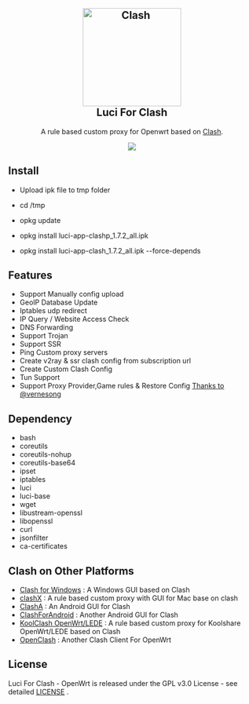 <h2 align="center">
 <img src="https://cdn.jsdelivr.net/gh/Dreamacro/clash/docs/logo.png" alt="Clash" width="200">
  <br>Luci For Clash <br>

</h2>

  <p align="center">
	A rule based custom proxy for Openwrt based on <a href="https://github.com/Dreamacro/clash" target="_blank">Clash</a>.
  </p>
  <p align="center">
  <a target="_blank" href="https://github.com/frainzy1477/luci-app-clash/releases/tag/v1.7.2">
    <img src="https://img.shields.io/badge/luci%20for%20clash-v1.7.2-blue.svg"> 	  
  </a>
  <!-- <a href="https://github.com/frainzy1477/luci-app-clash/releases" target="_blank">
        <img src="https://img.shields.io/github/downloads/frainzy1477/luci-app-clash/total.svg?style=flat-square"/>
    </a>-->
  </p>

  
 ## Install
- Upload ipk file to tmp folder

- cd /tmp
- opkg update
- opkg install luci-app-clashp_1.7.2_all.ipk  
- opkg install luci-app-clash_1.7.2_all.ipk --force-depends

## Features

- Support Manually config upload
- GeoIP Database Update
- Iptables udp redirect
- IP Query / Website Access Check
- DNS Forwarding
- Support Trojan
- Support SSR
- Ping Custom proxy servers
- Create v2ray & ssr clash config from subscription url
- Create Custom Clash Config
- Tun Support
- Support Proxy Provider,Game rules & Restore Config [Thanks to @vernesong ](https://github.com/vernesong/OpenClash)

## Dependency

- bash
- coreutils
- coreutils-nohup
- coreutils-base64
- ipset
- iptables
- luci
- luci-base
- wget
- libustream-openssl 
- libopenssl 
- curl
- jsonfilter
- ca-certificates

## Clash on Other Platforms

- [Clash for Windows](https://github.com/Fndroid/clash_for_windows_pkg/releases) : A Windows GUI based on Clash
- [clashX](https://github.com/yichengchen/clashX) : A rule based custom proxy with GUI for Mac base on clash
- [ClashA](https://github.com/ccg2018/ClashA/tree/master) : An Android GUI for Clash
- [ClashForAndroid](https://github.com/Kr328/ClashForAndroid) : Another Android GUI for Clash
- [KoolClash OpenWrt/LEDE](https://github.com/SukkaW/Koolshare-Clash/tree/master) : A rule based custom proxy for Koolshare OpenWrt/LEDE based on Clash
- [OpenClash](https://github.com/vernesong/OpenClash/tree/master) : Another Clash Client For OpenWrt
## License

Luci For Clash - OpenWrt is released under the GPL v3.0 License - see detailed [LICENSE](https://github.com/frainzy1477/luci-app-clash/blob/master/LICENSE) .



